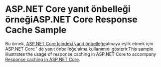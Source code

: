 # <a name="aspnet-core-response-cache-sample"></a><span data-ttu-id="e5e8b-101">ASP.NET Core yanıt önbelleği örneği</span><span class="sxs-lookup"><span data-stu-id="e5e8b-101">ASP.NET Core Response Cache Sample</span></span>

<span data-ttu-id="e5e8b-102">Bu örnek, [ASP.NET Core Içindeki yanıt önbelleğe](https://docs.microsoft.com/aspnet/core/performance/caching/response)almaya eşlik etmek için ASP.NET Core ' de yanıt önbelleğe alma kullanımını gösterir.</span><span class="sxs-lookup"><span data-stu-id="e5e8b-102">This sample illustrates the usage of response caching in ASP.NET Core to accompany [Response caching in ASP.NET Core](https://docs.microsoft.com/aspnet/core/performance/caching/response).</span></span>

